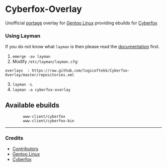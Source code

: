 # Cyberfox-Overlay
Unofficial [portage][external-portage] overlay for [Gentoo Linux][external-gentoo] providing ebuilds for [Cyberfox][external-cyberfox]

### Using Layman
If you do not know what `layman` is then please read the [documentation][docs-layman] first.

1. `emerge -av layman`
2. Modify `/etc/layman/layman.cfg`:

`overlays  : https://raw.github.com/logicoftekk/Cyberfox-Overlay/master/repositories.xml`

3. `layman -L`
4. `layman -a cyberfox-overlay`

[docs-layman]: https://wiki.gentoo.org/wiki/Project:Overlays/User_Guide


## Available ebuilds
            www-client/cyberfox
            www-client/cyberfox-bin

* * *
### Credits
- [Contributors][contrib-people]
- [Gentoo Linux][external-gentoo]
- [Cyberfox][external-cyberfox]

[external-portage]: https://wiki.gentoo.org/wiki/Project:Portage
[contrib-people]: https://github.com/logicoftekk/Cyberfox-Overlay/graphs/contributors
[external-gentoo]: https://www.gentoo.org/
[external-cyberfox]: https://cyberfox.8pecxstudios.com/
